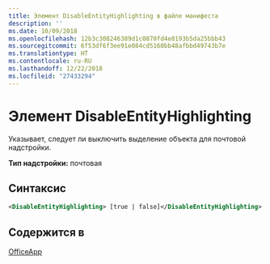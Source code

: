 ```yaml
---
title: Элемент DisableEntityHighlighting в файле манифеста
description: ''
ms.date: 10/09/2018
ms.openlocfilehash: 12b3c308246389d1c0870fd4e0193b5da25bbb43
ms.sourcegitcommit: 6f53df6f3ee91e084cd5160bb48afbbd49743b7e
ms.translationtype: HT
ms.contentlocale: ru-RU
ms.lasthandoff: 12/22/2018
ms.locfileid: "27433294"
---
```

# <a name="disableentityhighlighting-element"></a>Элемент DisableEntityHighlighting

Указывает, следует ли выключить выделение объекта для почтовой надстройки.

**Тип надстройки:** почтовая

## <a name="syntax"></a>Синтаксис

```XML
<DisableEntityHighlighting> [true | false]</DisableEntityHighlighting>
```

## <a name="contained-in"></a>Содержится в

[OfficeApp](officeapp.md)


